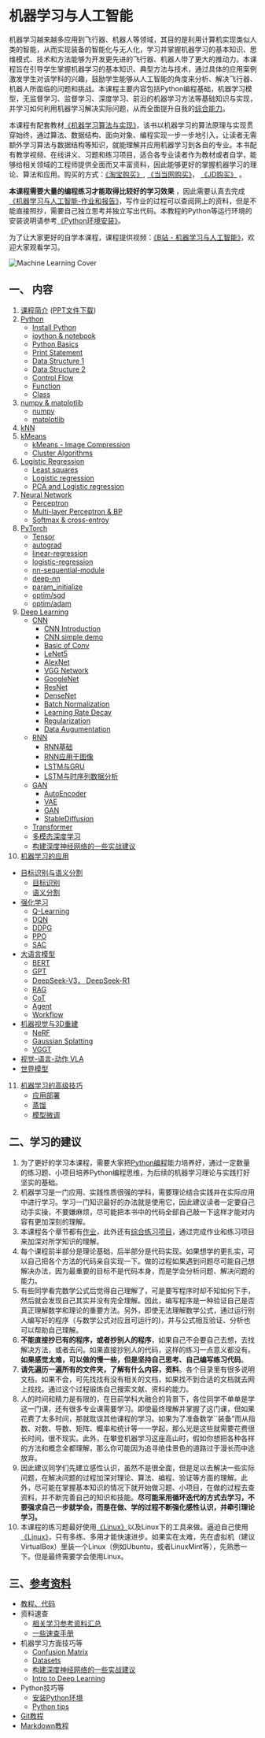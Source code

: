 # 机器学习与人工智能

机器学习越来越多应用到飞行器、机器人等领域，其目的是利用计算机实现类似人类的智能，从而实现装备的智能化与无人化，学习并掌握机器学习的基本知识、思维模式、技术和方法能够为开发更先进的飞行器、机器人带了更大的推动力。本课程旨在引导学生掌握机器学习的基本知识、典型方法与技术，通过具体的应用案例激发学生对该学科的兴趣，鼓励学生能够从人工智能的角度来分析、解决飞行器、机器人所面临的问题和挑战。本课程主要内容包括Python编程基础，机器学习模型，无监督学习、监督学习、深度学习、前沿的机器学习方法等基础知识与实现，并学习如何利用机器学习解决实际问题，从而全面提升自我的[综合能力](Targets.md)。

本课程有配套教材[《机器学习算法与实现》](http://www.adv-ci.com/blog/mlai/)，该书以机器学习的算法原理与实现贯穿始终，通过算法、数据结构、面向对象、编程实现一步一步地引入，让读者无需额外学习算法与数据结构等知识，就能理解并应用机器学习到各自的专业。本书配有教学视频、在线讲义、习题和练习项目，适合各专业读者作为教材或者自学，能够给相关领域的工程师提供全面而又丰富资料，因此能够更好的掌握机器学习的理论、算法和应用。购买的方式：[《淘宝购买》](https://detail.tmall.com/item.htm?id=690461235159), [《当当网购买》](http://product.dangdang.com/11305232248.html)， [《JD购买》](https://item.jd.com/13493037.html) 。

**本课程需要大量的编程练习才能取得比较好的学习效果** ，因此需要认真去完成[《机器学习与人工智能-作业和报告》](https://gitee.com/pi-lab/machinelearning_homework)，写作业的过程可以查阅网上的资料，但是不能直接照抄，需要自己独立思考并独立写出代码。本教程的Python等运行环境的安装说明请参考[《Python环境安装》](references_tips/InstallPython.md)。

为了让大家更好的自学本课程，课程提供视频：[《B站 - 机器学习与人工智能》](https://www.bilibili.com/video/BV1oZ4y1N7ei/)，欢迎大家观看学习。



![Machine Learning Cover](images/machine_learning_1.jpg)


## 一、 内容
1. [课程简介](CourseIntroduction.pdf) ([PPT文件下载](https://pan.baidu.com/s/10zreXtK_d5rZTh6Hw08x4w?pwd=yvm4))
2. [Python](0_python/README.md)
   - [Install Python](references_tips/InstallPython.md)
   - [ipython & notebook](0_python/0-ipython_notebook.ipynb)
   - [Python Basics](0_python/1_Basics.ipynb)
   - [Print Statement](0_python/2_Print_Statement.ipynb)
   - [Data Structure 1](0_python/3_Data_Structure_1.ipynb)
   - [Data Structure 2](0_python/4_Data_Structure_2.ipynb)
   - [Control Flow](0_python/5_Control_Flow.ipynb)
   - [Function](0_python/6_Function.ipynb)
   - [Class](0_python/7_Class.ipynb)
3. [numpy & matplotlib](1_numpy_matplotlib_scipy_sympy/README.md)
   - [numpy](1_numpy_matplotlib_scipy_sympy/1-numpy_tutorial.ipynb)
   - [matplotlib](1_numpy_matplotlib_scipy_sympy/2-matplotlib_tutorial.ipynb)
4. [kNN](2_knn/knn_classification.ipynb)
5. [kMeans](3_kmeans/1-k-means.ipynb)
   - [kMeans - Image Compression](3_kmeans/2-kmeans-color-vq.ipynb)
   - [Cluster Algorithms](3_kmeans/3-ClusteringAlgorithms.ipynb)
6. [Logistic Regression](4_logistic_regression/)
   - [Least squares](4_logistic_regression/1-Least_squares.ipynb)
   - [Logistic regression](4_logistic_regression/2-Logistic_regression.ipynb)
   - [PCA and Logistic regression](4_logistic_regression/3-PCA_and_Logistic_Regression.ipynb)
7. [Neural Network](5_nn/)
   - [Perceptron](5_nn/1-Perceptron.ipynb)
   - [Multi-layer Perceptron & BP](5_nn/2-mlp_bp.ipynb)
   - [Softmax & cross-entroy](5_nn/3-softmax_ce.ipynb)
8. [PyTorch](6_pytorch/README.md)
   - [Tensor](6_pytorch/1-tensor.ipynb)
   - [autograd](6_pytorch/2-autograd.ipynb)
   - [linear-regression](6_pytorch/3-linear-regression.ipynb)
   - [logistic-regression](6_pytorch/4-logistic-regression.ipynb)
   - [nn-sequential-module](6_pytorch/5-nn-sequential-module.ipynb)
   - [deep-nn](6_pytorch/6-deep-nn.ipynb)
   - [param_initialize](6_pytorch/7-param_initialize.ipynb)
   - [optim/sgd](6_pytorch/optimizer/6_1-sgd.ipynb)
   - [optim/adam](6_pytorch/optimizer/6_6-adam.ipynb)
9. [Deep Learning](7_deep_learning/README.md)
   - [CNN](7_deep_learning/1_CNN)
      - [CNN Introduction](7_deep_learning/1_CNN/CNN_Introduction.pptx)
      - [CNN simple demo](demo_code/3_CNN_MNIST.py)
      - [Basic of Conv](7_deep_learning/1_CNN/01-basic_conv.ipynb)
      - [LeNet5](7_deep_learning/1_CNN/02-LeNet5.ipynb)
      - [AlexNet](7_deep_learning/1_CNN/03-AlexNet.ipynb)
      - [VGG Network](7_deep_learning/1_CNN/04-vgg.ipynb)
      - [GoogleNet](7_deep_learning/1_CNN/05-googlenet.ipynb)
      - [ResNet](7_deep_learning/1_CNN/06-resnet.ipynb)
      - [DenseNet](7_deep_learning/1_CNN/07-densenet.ipynb)
      - [Batch Normalization](7_deep_learning/1_CNN/08-batch-normalization.ipynb)
      - [Learning Rate Decay](7_deep_learning/1_CNN/09-lr-decay.ipynb)
      - [Regularization](7_deep_learning/1_CNN/10-regularization.ipynb)
      - [Data Augumentation](7_deep_learning/1_CNN/11-data-augumentation.ipynb)
   - [RNN](7_deep_learning/2_RNN)
      - [RNN基础](7_deep_learning/2_RNN/RNN.ipynb)
      - [RNN应用于图像](7_deep_learning/2_RNN/rnn-for-image.ipynb)
      - [LSTM与GRU](LSTM_GRU.ipynb)
      - [LSTM与时序列数据分析](7_deep_learning/2_RNN/lstm-time-series.ipynb)
   - [GAN](7_deep_learning/3_GAN)
      - [AutoEncoder](7_deep_learning/3_GAN/autoencoder.ipynb)
      - [VAE](7_deep_learning/3_GAN/vae.ipynb)
      - [GAN](7_deep_learning/3_GAN/gan.ipynb)
      - [StableDiffusion](7_deep_learning/3_GAN/StableDiffusion.md)
   - [Transformer](7_deep_learning/5_Transformer)
   - [多模态深度学习](7_deep_learning/6_MultiModal)
   - [构建深度神经网络的一些实战建议](references_tips/构建深度神经网络的一些实战建议.md)
10. [机器学习的应用](8_app)
   - [目标识别与语义分割](8_app/1_object-detection_segmentation)
      - [目标识别](8_app/1_object-detection_segmentation/1_object-detection)
      - [语义分割](8_app/1_object-detection_segmentation/2_segmentation)
   - [强化学习](8_app/2_drl)
      - [Q-Learning](8_app/2_drl/1-Q-Learning)
      - [DQN](8_app/2_drl/2-DQN)
      - [DDPG](8_app/2_drl/3-DDPG)
      - [PPO](8_app/2_drl/4-PPO)
      - [SAC](8_app/2_drl/5-SAC)
   - [大语言模型](8_app/3_llm)
      - [BERT](8_app/3_llm/1_BERT)
      - [GPT](8_app/3_llm/2_GPT)
      - [DeepSeek-V3， DeepSeek-R1](8_app/3_llm/3_DeepSeek)
      - [RAG](8_app/3_llm/4_RAG)
      - [CoT](8_app/3_llm/5_CoT)
      - [Agent](8_app/3_llm/6_Agent)
      - [Workflow](8_app/3_llm/7_Workflow)
   - [机器视觉与3D重建](8_app/4_cv_3d)
      - [NeRF](8_app/4_cv_3d/1_NeRF)
      - [Gaussian Splatting](8_app/4_cv_3d/2_3DGS)
      - [VGGT](8_app/4_cv_3d/3_VGGT)
   - [视觉-语言-动作 VLA](8_app/5_VLA)
   - [世界模型](8_app/6_WorldModel)
11. [机器学习的高级技巧](9_advanced)
      - [应用部署](9_advanced/1_deploy)
      - [蒸馏](9_advanced/2_distillation)
      - [模型微调](9_advanced/3_fine-tuning)


## 二、学习的建议
1. 为了更好的学习本课程，需要大家把[Python编程](0_python)能力培养好，通过一定数量的练习题、小项目培养Python编程思维，为后续的机器学习理论与实践打好坚实的基础。
2. 机器学习是一门应用、实践性质很强的学科，需要理论结合实践并在实际应用中进行学习。学习一门知识最好的办法就是使用它，因此建议读者一定要自己动手实操，不要嫌麻烦，尽可能把本书中的代码全部自己敲一下这样才能对内容有更加深刻的理解。
3. 本课程各个章节都有[作业](https://gitee.com/pi-lab/machinelearning_homework)，此外还有[综合练习项目](https://gitee.com/pi-lab/machinelearning_homework)，通过完成作业和练习项目来加深对所学知识的理解。
4. 每个课程前半部分是理论基础，后半部分是代码实现。如果想学的更扎实，可以自己把各个方法的代码亲自实现一下。做的过程如果遇到问题尽可能自己想解决办法，因为最重要的目标不是代码本身，而是学会分析问题、解决问题的能力。
5. 有些同学看完数学公式后觉得自己理解了，可是要写程序时却不知如何下手，然后就会发现自己其实并没有完全理解。因此，编写程序是一种验证自己是否真正理解数学和理论的重要方法。另外，即使无法理解数学公式，通过运行别人编写好的程序（与数学公式对应且可运行的)，并与公式相互验证、分析也可以帮助自己理解。
6. **不能直接抄已有的程序，或者抄别人的程序**，如果自己不会要自己去想，去找解决方法，或者去问。如果直接抄别人的代码，这样的练习一点意义都没有。**如果感觉太难，可以做的慢一些，但是坚持自己思考、自己编写练习代码**。
7. **请先遍历一遍所有的文件夹，了解有什么内容，资料**。各个目录里有很多说明文档，如果不会，可先找找有没有相关的文档，如果找不到合适的文档就去网上找找。通过这个过程锻炼自己搜索文献、资料的能力。
8. 人的时间和精力是有限的，在目前学科大融合的背景下，各位同学不单单是学这一门课，还有很多专业课需要学习。即使最终理解并掌握了这门课，但如果花费了太多时间，那就耽误其他课程的学习。如果为了准备数学``装备”而从指数、对数、导数、矩阵、概率和统计等一一学起，那么光是这些就需要花费很长时间，很不现实。此外，在攀登机器学习这座高山时，假如你想把各种各样的方法和概念全都理解，那么你可能因为追寻绝佳景色的道路过于漫长而中途放弃。
9. 因此建议同学们先建立感性认识，虽然不是很全面，但是足以去解决一些实际问题，在解决问题的过程加深对理论、算法、编程、验证等方面的理解。此外，尽可能在掌握基本知识的情况下就开始做习题、小项目，在做的过程去查资料，并不断完善自己的知识和技能。**尽可能采用循环迭代的方式去学习，不要强求自己一步就学会，而是在做、学的过程不断强化感性认识，并牵引理论学习。**
10. 本课程的练习题最好使用[《Linux》](https://gitee.com/pi-lab/learn_programming/blob/master/6_tools/linux)以及Linux下的工具来做。逼迫自己使用[《Linux》](https://gitee.com/pi-lab/learn_programming/blob/master/6_tools/linux)，只有多练、多用才能快速进步。如果实在太难，先在虚拟机（建议VirtualBox）里装一个Linux（例如Ubuntu，或者LinuxMint等），先熟悉一下。但是最终需要学会使用Linux。



## 三、[参考资料](References.md)
* [教程、代码](References.md)
* 资料速查
  * [相关学习参考资料汇总](References.md)
  * [一些速查手册](references_tips/cheatsheet)
* 机器学习方面技巧等
  * [Confusion Matrix](references_tips/confusion_matrix.ipynb)
  * [Datasets](references_tips/datasets.ipynb)
  * [构建深度神经网络的一些实战建议](references_tips/构建深度神经网络的一些实战建议.md)
  * [Intro to Deep Learning](references_tips/Intro_to_Deep_Learning.pdf)
* Python技巧等
  * [安装Python环境](references_tips/InstallPython.md)
  * [Python tips](references_tips/python)
* [Git教程](https://gitee.com/pi-lab/learn_programming/blob/master/6_tools/git/README.md)
* [Markdown教程](https://gitee.com/pi-lab/learn_programming/blob/master/6_tools/markdown/README.md)

